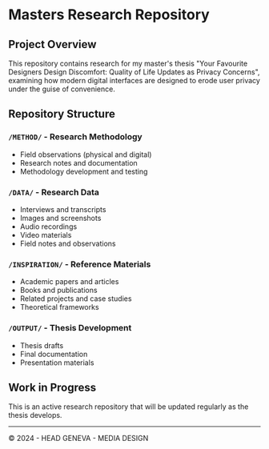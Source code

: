 # Masters Research Repository

## Project Overview
This repository contains research for my master's thesis "Your Favourite Designers Design Discomfort: Quality of Life Updates as Privacy Concerns", examining how modern digital interfaces are designed to erode user privacy under the guise of convenience.


## Repository Structure

### `/METHOD/` - Research Methodology
- Field observations (physical and digital)
- Research notes and documentation
- Methodology development and testing

### `/DATA/` - Research Data
- Interviews and transcripts
- Images and screenshots
- Audio recordings
- Video materials
- Field notes and observations

### `/INSPIRATION/` - Reference Materials
- Academic papers and articles
- Books and publications
- Related projects and case studies
- Theoretical frameworks

### `/OUTPUT/` - Thesis Development
- Thesis drafts
- Final documentation
- Presentation materials

## Work in Progress
This is an active research repository that will be updated regularly as the thesis develops.

---
© 2024 - HEAD GENEVA - MEDIA DESIGN 

